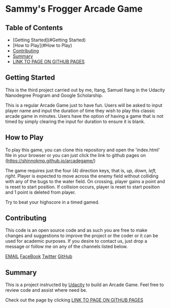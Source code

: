# Sammy's Frogger Arcade Game

## Table of Contents

* [Getting Started](#Getting Started)
* [How to Play](#How to Play)
* [Contributing](#Contributing)
* [Summary](#Summary)
* [LINK TO PAGE ON GITHUB PAGES](https://shinnokmp.github.io/arcadegame/)

## Getting Started

This is the third project carried out by me, Itang, Samuel Itang in the Udacity Nanodegree Program and Google Scholarship.

This is a regular Arcade Game just to have fun.
Users will be asked to input player name and input the duration of time they wish to play this classic arcade game in minutes. Users have the option of having a game that is not timed by simply clearing the input for duration to ensure it is blank.

## How to Play

To play this game, you can clone this repository and open the 'index.html' file in your browser or you can just click the link to github
pages on (https://shinnokmp.github.io/arcadegame/)

The game requires just the four (4) direction keys, that is, *up, down, left, right*.
Player is expected to move across the enemy field without colliding with any of the bugs to the water field. On crossing, player gains a point and is reset to start position.
If collision occurs, player is reset to start position and 1 point is deleted from player.

Try to beat your highscore in a timed gamed.

## Contributing

This code is an open source code and as such you are free to make changes and suggestions to improve the project or the coder or it can be used for academic purposes. If you desire to contact us, just drop a message or follow me on any of the channels listed below.

[EMAIL](mailto:shinnokswagg@gmail.com)
[FaceBook](http://fb.com/shinnok31)
[Twitter](http://twitter.com/st_shinnok)
[GitHub](github.com/shinnokmp)

## Summary

This is a project instructed by [Udacity](www.udacity.com) to build an Arcade Game. Feel free to review code and assist where need be.

Check out the page by clicking [LINK TO PAGE ON GITHUB PAGES](https://shinnokmp.github.io/arcadegame/)